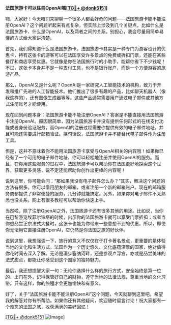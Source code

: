 **法国旅游卡可以註冊OpenAI嗎[[TG💪+ @donk5151](https://t.me/s/donk5151)]**

嗨，大家好！今天咱们来聊聊一个很多人都会好奇的问题——法国旅游卡能不能注册OpenAI？这个问题听起来有点复杂，但实际上涉及到几个关键点，比如什么是法国旅游卡、什么是OpenAI，以及两者之间的关系。别担心，我会尽量用简单易懂的方式给大家讲清楚。

首先，我们得知道什么是法国旅游卡。法国旅游卡其实是一种专门为游客设计的优惠卡，持有这张卡的游客可以在法国享受许多景点的免费或折扣门票，还能在某些餐厅和商店享受优惠。它就像是你在法国旅行时的小助手，能帮你省下不少钱呢！不过，这张卡本身并不是一种支付工具，也不是银行账户，而是一个方便游客的旅游产品。

那么，OpenAI又是什么呢？OpenAI是一家研究人工智能技术的机构，致力于开发和推广先进的人工智能技术。他们推出了很多有趣的产品，比如聊天机器人（像我这样的），还有图像生成器等等。这些产品通常需要用户通过电子邮件或其他方式注册账号才能使用。

现在回到问题本身：法国旅游卡能不能注册OpenAI？答案是不能直接用法国旅游卡注册OpenAI。原因很简单，因为法国旅游卡并没有提供任何形式的在线支付功能或者身份验证服务，而OpenAI的注册过程需要你提供有效的电子邮件地址，并且可能还需要进行邮箱验证。换句话说，法国旅游卡并不能替代电子邮件作为注册工具。

但是，这并不意味着你不能用法国旅游卡享受与OpenAI相关的内容哦！如果你已经有了一个可用的电子邮件地址，你可以轻松地注册并使用OpenAI的服务。而且，在你用这些服务的过程中，法国旅游卡可以帮助你在法国更好地探索这个世界，获取更多灵感，说不定还能帮助你创作出更棒的内容呢！

说到这里，你可能会问：“那如果我没有电子邮件怎么办？”其实，解决这个问题的方法有很多。你可以借用朋友的邮箱，或者注册一个新的邮箱账户。现在的邮箱服务商都提供了非常便捷的服务，几分钟就能搞定。另外，如果你对电子邮件不太熟悉也没关系，网上有很多教程可以帮助你快速上手。

当然啦，除了注册OpenAI之外，法国旅游卡还有很多其他的用途。比如说，当你在巴黎游览埃菲尔铁塔的时候，出示你的法国旅游卡就可以享受门票折扣；或者当你想品尝正宗法式大餐时，这张卡也能为你带来一些意想不到的优惠。所以，即使你无法用它直接注册OpenAI，它仍然是你法国之旅的好伙伴。

说到这里，我想强调一下，旅行的意义不仅仅在于打卡著名景点，更重要的是体验当地的文化和生活方式。法国作为一个历史悠久、文化底蕴深厚的国家，绝对值得你花时间去深入了解。无论是漫步塞纳河畔，还是参观卢浮宫，亦或是品尝美味的法式甜点，都能让你感受到这个国家的独特魅力。

最后，我还想提醒大家一句：无论你选择什么样的旅行方式，安全始终是第一位的。出门在外，记得保管好自己的财物，遵守当地的法律法规，尊重当地的文化习俗。只有这样，你的旅程才会更加愉快和有意义。

好了，关于“法国旅游卡能不能注册OpenAI”这个问题，今天就聊到这里吧。希望我的解答对你有所帮助。如果你还有其他疑问，欢迎随时留言讨论！祝大家都有一个难忘的法国之旅，收获满满的美好回忆！

[[TG💪+ @donk5151](https://t.me/s/donk5151) ![Image](https://i.postimg.cc/rwNCRYN7/Snipaste-2025-04-30-17-27-05.png)]